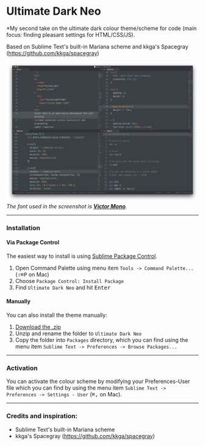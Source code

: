 # Ultimate Dark Neo

*My second take on the ultimate dark colour theme/scheme for code (main focus: finding pleasant settings for HTML/CSS/JS).

Based on Sublime Text's built-in Mariana scheme and kkga's Spacegray (https://github.com/kkga/spacegray)

![Screenshot](screenshots/screenshot.png)
*The font used in the screenshot is [__Victor Mono__](https://rubjo.github.io/victor-mono).*

***

### Installation

#### Via Package Control

The easiest way to install is using [Sublime Package Control](https://sublime.wbond.net).

1. Open Command Palette using menu item `Tools -> Command Palette...` (<kbd>⇧</kbd><kbd>⌘</kbd><kbd>P</kbd> on Mac)
2. Choose `Package Control: Install Package`
3. Find `Ultimate Dark Neo` and hit <kbd>Enter</kbd>

#### Manually

You can also install the theme manually:

1. [Download the .zip](https://github.com/rubjo/ultimate-dark-neo/archive/master.zip)
2. Unzip and rename the folder to `Ultimate Dark Neo`
3. Copy the folder into `Packages` directory, which you can find using the menu item `Sublime Text -> Preferences -> Browse Packages...`

***

### Activation

You can activate the colour scheme by modifying your Preferences-User file which you can find by using the menu item `Sublime Text -> Preferences -> Settings - User` (<kbd>⌘</kbd><kbd>,</kbd> on Mac).

***

### Credits and inspiration:

- Sublime Text's built-in Mariana scheme
- kkga's Spacegray (https://github.com/kkga/spacegray)
